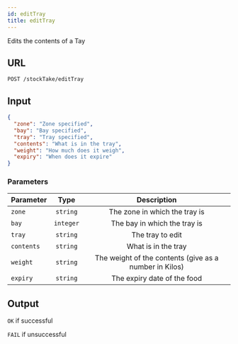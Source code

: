 ```yaml
---
id: editTray
title: editTray
---
```

Edits the contents of a Tay
## URL
```http request
POST /stockTake/editTray
```

## Input
```json
{
  "zone": "Zone specified",
  "bay": "Bay specified",
  "tray": "Tray specified",
  "contents": "What is in the tray",
  "weight": "How much does it weigh",
  "expiry": "When does it expire"
}
```

### Parameters
| Parameter        |      Type     |   Description |
| ------------- | :-----------: | :-----: |
| `zone`     | `string` | The zone in which the tray is |
| `bay`      |   `integer`    | The bay in which the tray is|
| `tray` |   `string`    | The tray to edit|
| `contents` |   `string`    |  What is in the tray |
| `weight` |   `string`    |  The weight of the contents (give as a number in Kilos)|
| `expiry` |   `string`    |  The expiry date of the food |


## Output
`OK` if successful

`FAIL` if unsuccessful
